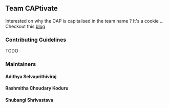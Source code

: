 ## Team CAPtivate 

Interested on why the CAP is capitalised in the team name ? It's a cookie ... Checkout this [blog](https://mwhittaker.github.io/blog/an_illustrated_proof_of_the_cap_theorem/)  


### Contributing Guidelines
TODO

### Maintainers

#### Adithya Selvaprithiviraj
#### Rashmitha Choudary Koduru
#### Shubangi Shrivastava
